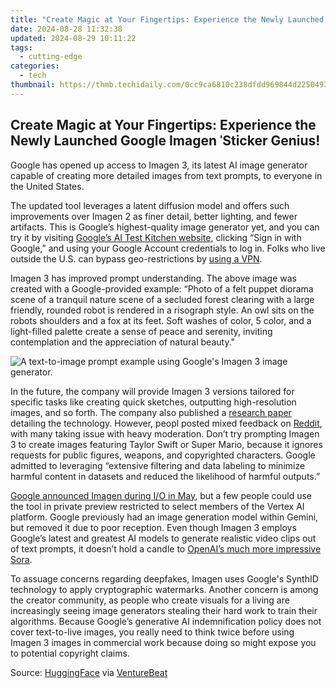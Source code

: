 ```yaml
---
title: "Create Magic at Your Fingertips: Experience the Newly Launched Google Imagen ˈSticker Genius!"
date: 2024-08-28 11:32:38
updated: 2024-08-29 10:11:22
tags:
  - cutting-edge
categories:
  - tech
thumbnail: https://thmb.techidaily.com/0cc9ca6810c238dfdd969844d2250493a479c3321512aa3c39ef7570f30da978.jpg
---
```


## Create Magic at Your Fingertips: Experience the Newly Launched Google Imagen ˈSticker Genius!

Google has opened up access to Imagen 3, its latest AI image generator capable of creating more detailed images from text prompts, to everyone in the United States.

 The updated tool leverages a latent diffusion model and offers such improvements over Imagen 2 as finer detail, better lighting, and fewer artifacts. This is Google’s highest-quality image generator yet, and you can try it by visiting [Google’s AI Test Kitchen website](https://aitestkitchen.withgoogle.com/tools/image-fx), clicking “Sign in with Google,” and using your Google Account credentials to log in. Folks who live outside the U.S. can bypass geo-restrictions by [using a VPN](https://some-techniques.techidaily.com/updated-ffmpeg-audioscape-maintaining-original-audio-formats/).

 Imagen 3 has improved prompt understanding. The above image was created with a Google-provided example: “Photo of a felt puppet diorama scene of a tranquil nature scene of a secluded forest clearing with a large friendly, rounded robot is rendered in a risograph style. An owl sits on the robots shoulders and a fox at its feet. Soft washes of color, 5 color, and a light-filled palette create a sense of peace and serenity, inviting contemplation and the appreciation of natural beauty."

![A text-to-image prompt example using Google's Imagen 3 image generator.](https://static1.howtogeekimages.com/wordpress/wp-content/uploads/2024/08/google-imagen-3-image-generator-prompt-example.png) 

 In the future, the company will provide Imagen 3 versions tailored for specific tasks like creating quick sketches, outputting high-resolution images, and so forth. The company also published a [research paper](https://arxiv.org/abs/2408.07009) detailing the technology. However, peopl posted mixed feedback on [Reddit](https://www.reddit.com/r/Bard/comments/1eo3ge9/comment/lhgrw57/), with many taking issue with heavy moderation. Don’t try prompting Imagen 3 to create images featuring Taylor Swift or Super Mario, because it ignores requests for public figures, weapons, and copyrighted characters. Google admitted to leveraging “extensive filtering and data labeling to minimize harmful content in datasets and reduced the likelihood of harmful outputs.”

[Google announced Imagen during I/O in May](https://video-capture.techidaily.com/updated-in-2024-your-ultimate-guide-to-mac-audio-capture-via-audacity/), but a few people could use the tool in private preview restricted to select members of the Vertex AI platform. Google previously had an image generation model within Gemini, but removed it due to poor reception. Even though Imagen 3 employs Google’s latest and greatest AI models to generate realistic video clips out of text prompts, it doesn’t hold a candle to [OpenAI’s much more impressive Sora](https://some-guidance.techidaily.com/unveiling-the-art-of-cinematography-basic-shots-explained-for-2024/).

 To assuage concerns regarding deepfakes, Imagen uses Google's SynthID technology to apply cryptographic watermarks. Another concern is among the creator community, as people who create visuals for a living are increasingly seeing image generators stealing their hard work to train their algorithms. Because Google’s generative AI indemnification policy does not cover text-to-live images, you really need to think twice before using Imagen 3 images in commercial work because doing so might expose you to potential copyright claims.

 Source: [HuggingFace](https://huggingface.co/papers/2408.07009) via [VentureBeat](https://venturebeat.com/ai/google-quietly-opens-imagen-3-access-to-all-u-s-users/)

<ins class="adsbygoogle"
     style="display:block"
     data-ad-format="autorelaxed"
     data-ad-client="ca-pub-7571918770474297"
     data-ad-slot="1223367746"></ins>



<ins class="adsbygoogle"
     style="display:block"
     data-ad-client="ca-pub-7571918770474297"
     data-ad-slot="8358498916"
     data-ad-format="auto"
     data-full-width-responsive="true"></ins>
